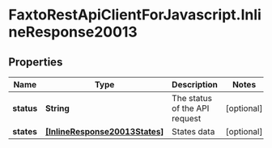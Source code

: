 # FaxtoRestApiClientForJavascript.InlineResponse20013

## Properties
Name | Type | Description | Notes
------------ | ------------- | ------------- | -------------
**status** | **String** | The status of the API request | [optional] 
**states** | [**[InlineResponse20013States]**](InlineResponse20013States.md) | States data | [optional] 


